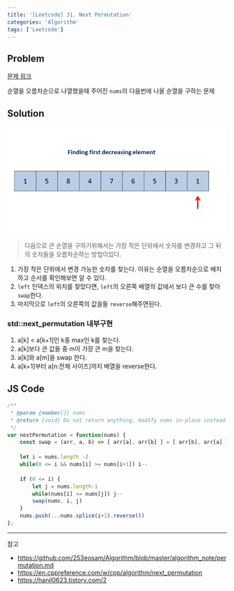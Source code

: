 ```yaml
---
title: '[Leetcode] 31. Next Permutation'
categories: 'Algorithm'
tags: ['Leetcode']
---
```


## Problem

[문제 링크](https://leetcode.com/problems/next-permutation/)

순열을 오름차순으로 나열했을때 주어진 `nums`의 다음번에 나올 순열을 구하는 문제

## Solution

![solution](/assets/posts/algorithm/31_Next_Permutation.gif)

> 다음으로 큰 순열을 구하기위해서는 가장 작은 단위에서 숫자를 변경하고 그 뒤의 숫자들을 오름차순하는 방법이있다.

1. 가장 작은 단위에서 변경 가능한 숫자를 찾는다. 이유는 순열을 오름차순으로 배치하고 순서를 확인해보면 알 수 있다.
2. `left` 인덱스의 위치를 찾았다면, `left`의 오른쪽 배열의 값에서 보다 큰 수를 찾아 `swap`한다.
3. 마지막으로 `left`의 오른쪽의 값을들 `reverse`해주면된다.

### std::next_permutation 내부구현

1. a[k] < a[k+1]인 k중 max인 k를 찾는다.
2. a[k]보다 큰 값들 중 m이 가장 큰 m을 찾는다.
3. a[k]와 a[m]을 swap 한다.
4. a[k+1]부터 a[n:전체 사이즈]까지 배열을 reverse한다.

## JS Code

```js
/**
 * @param {number[]} nums
 * @return {void} Do not return anything, modify nums in-place instead.
 */
var nextPermutation = function(nums) {
    const swap = (arr, a, b) => [ arr[a], arr[b] ] = [ arr[b], arr[a] ]
    
    let i = nums.length -2
    while(0 <= i && nums[i] >= nums[i+1]) i--
    
    if (0 <= i) {
        let j = nums.length-1
        while(nums[i] >= nums[j]) j--
        swap(nums, i, j)
    }
    nums.push(...nums.splice(i+1).reverse())
};
```

---

참고

- <https://github.com/253eosam/Algorithm/blob/master/algorithm_note/permutation.md>
- <https://en.cppreference.com/w/cpp/algorithm/next_permutation>
- <https://hanil0623.tistory.com/2>
